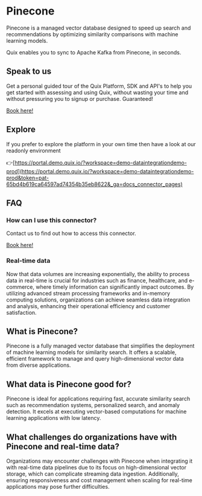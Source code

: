 <!-- START MARKDOWN -->
<!--[tech-name]-->
# Pinecone

<!--[blurb-about-tech]-->
Pinecone is a managed vector database designed to speed up search and recommendations by optimizing similarity comparisons with machine learning models.

Quix enables you to sync to Apache Kafka <span id="to_or_from">from</span> <span id="techname">Pinecone</span>, in seconds.

## Speak to us

Get a personal guided tour of the Quix Platform, SDK and API's to help you get started with assessing and using Quix, without wasting your time and without pressuring you to signup or purchase. Guaranteed!

[Book here!](https://quix.io/book-a-demo)

## Explore

If you prefer to explore the platform in your own time then have a look at our readonly environment

👉[https://portal.demo.quix.io/?workspace=demo-dataintegrationdemo-prod](https://portal.demo.quix.io/?workspace=demo-dataintegrationdemo-prod&token=pat-65bd4b619ca64597ad74354b35eb8622&_ga=docs_connector_pages)

## FAQ 

### How can I use this connector?

Contact us to find out how to access this connector.

[Book here!](https://quix.io/book-a-demo)

### Real-time data

Now that data volumes are increasing exponentially, the ability to process data in real-time is crucial for industries such as finance, healthcare, and e-commerce, where timely information can significantly impact outcomes. By utilizing advanced stream processing frameworks and in-memory computing solutions, organizations can achieve seamless data integration and analysis, enhancing their operational efficiency and customer satisfaction.

## What is <span id="techname">Pinecone</span>?

<!--[tech-seo-text]-->
Pinecone is a fully managed vector database that simplifies the deployment of machine learning models for similarity search. It offers a scalable, efficient framework to manage and query high-dimensional vector data from diverse applications.

## What data is <span id="techname">Pinecone</span> good for?

<!--[tech-data-seo-text]-->
Pinecone is ideal for applications requiring fast, accurate similarity search such as recommendation systems, personalized search, and anomaly detection. It excels at executing vector-based computations for machine learning applications with low latency.

## What challenges do organizations have with <span id="techname">Pinecone</span> and real-time data?

<!--[tech-challenges-seo-text]-->
Organizations may encounter challenges with Pinecone when integrating it with real-time data pipelines due to its focus on high-dimensional vector storage, which can complicate streaming data ingestion. Additionally, ensuring responsiveness and cost management when scaling for real-time applications may pose further difficulties.
<!-- END MARKDOWN -->